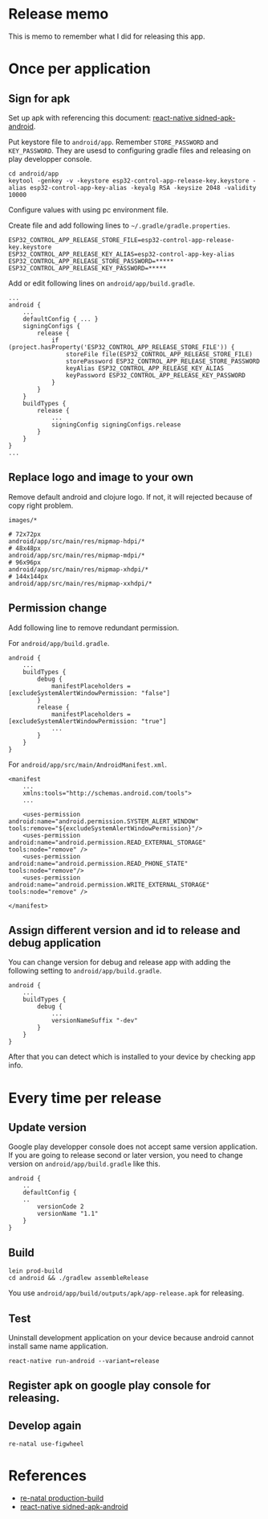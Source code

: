 # Release memo
This is memo to remember what I did for releasing this app.

# Once per application

## Sign for apk
Set up apk with referencing this document: [react-native sidned-apk-android](https://facebook.github.io/react-native/docs/signed-apk-android.html).

Put keystore file to `android/app`.
Remember `STORE_PASSWORD` and `KEY_PASSWORD`.
They are usesd to configuring gradle files and releasing on play developper console.

```
cd android/app
keytool -genkey -v -keystore esp32-control-app-release-key.keystore -alias esp32-control-app-key-alias -keyalg RSA -keysize 2048 -validity 10000
```

Configure values with using pc environment file.

Create file and add following lines to `~/.gradle/gradle.properties`.
```
ESP32_CONTROL_APP_RELEASE_STORE_FILE=esp32-control-app-release-key.keystore
ESP32_CONTROL_APP_RELEASE_KEY_ALIAS=esp32-control-app-key-alias
ESP32_CONTROL_APP_RELEASE_STORE_PASSWORD=*****
ESP32_CONTROL_APP_RELEASE_KEY_PASSWORD=*****
```

Add or edit following lines on `android/app/build.gradle`.
```
...
android {
    ...
    defaultConfig { ... }
    signingConfigs {
        release {
            if (project.hasProperty('ESP32_CONTROL_APP_RELEASE_STORE_FILE')) {
                storeFile file(ESP32_CONTROL_APP_RELEASE_STORE_FILE)
                storePassword ESP32_CONTROL_APP_RELEASE_STORE_PASSWORD
                keyAlias ESP32_CONTROL_APP_RELEASE_KEY_ALIAS
                keyPassword ESP32_CONTROL_APP_RELEASE_KEY_PASSWORD
            }
        }
    }
    buildTypes {
        release {
            ...
            signingConfig signingConfigs.release
        }
    }
}
...
```

## Replace logo and image to your own
Remove default android and clojure logo.
If not, it will rejected because of copy right problem.

```
images/*
```

```
# 72x72px
android/app/src/main/res/mipmap-hdpi/*
# 48x48px
android/app/src/main/res/mipmap-mdpi/*
# 96x96px
android/app/src/main/res/mipmap-xhdpi/*
# 144x144px
android/app/src/main/res/mipmap-xxhdpi/*
```

## Permission change

Add following line to remove redundant permission.

For `android/app/build.gradle`.
```
android {
    ...
    buildTypes {
        debug {
            manifestPlaceholders = [excludeSystemAlertWindowPermission: "false"]
        }
        release {
            manifestPlaceholders = [excludeSystemAlertWindowPermission: "true"]
            ...
        }
    }
}
```

For `android/app/src/main/AndroidManifest.xml`.

```
<manifest
    ...
    xmlns:tools="http://schemas.android.com/tools">
    ...

    <uses-permission android:name="android.permission.SYSTEM_ALERT_WINDOW" tools:remove="${excludeSystemAlertWindowPermission}"/>
    <uses-permission android:name="android.permission.READ_EXTERNAL_STORAGE" tools:node="remove" />
    <uses-permission android:name="android.permission.READ_PHONE_STATE" tools:node="remove"/>
    <uses-permission android:name="android.permission.WRITE_EXTERNAL_STORAGE" tools:node="remove" />

</manifest>
```

## Assign different version and id to release and debug application
You can change version for debug and release app with adding the following setting to `android/app/build.gradle`.

```
android {
    ...
    buildTypes {
        debug {
            ...
            versionNameSuffix "-dev"
        }
    }
}
```

After that you can detect which is installed to your device by checking app info.

# Every time per release

## Update version
Google play developper console does not accept same version application.
If you are going to release second or later version, you need to change version on `android/app/build.gradle` like this.

```
android {
    ..
    defaultConfig {
    ..
        versionCode 2
        versionName "1.1"
    }
}
```

## Build

```
lein prod-build
cd android && ./gradlew assembleRelease
```

You use `android/app/build/outputs/apk/app-release.apk` for releasing.

## Test

Uninstall development application on your device because android cannot install same name application.

```
react-native run-android --variant=release
```

## Register apk on google play console for releasing.

## Develop again

```
re-natal use-figwheel
```

# References
- [re-natal production-build](https://github.com/drapanjanas/re-natal#production-build)
- [react-native sidned-apk-android](https://facebook.github.io/react-native/docs/signed-apk-android.html)
